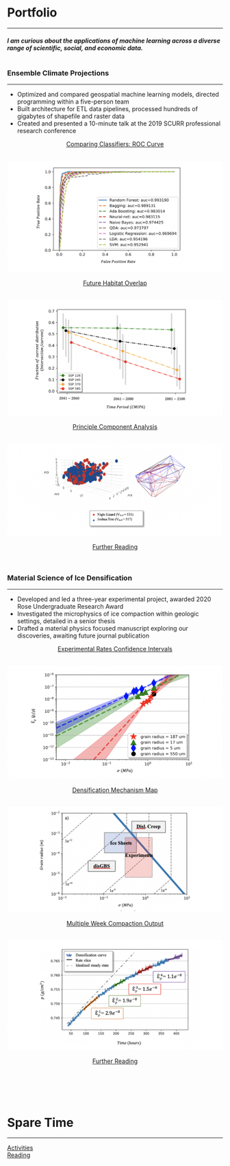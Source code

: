 # Portfolio
---
##### I am curious about the applications of machine learning across a diverse range of scientific, social, and economic data.<br><br>

### Ensemble Climate Projections
---
* Optimized and compared geospatial machine learning models, directed programming within a five-person team 
* Built architecture for ETL data pipelines, processed hundreds of gigabytes of shapefile and raster data
*	Created and presented a 10-minute talk at the 2019 SCURR professional research conference

<p align="center"> <u> <a target="_blank" rel="noopener noreferrer" href="https://github.com/daniel-furman/shared-projects/tree/master/ensemble-climate-projections">Comparing Classifiers: ROC Curve</a> </p></u> <br>
<img src="images/auc.png?raw=true"/>
<p align="center"><a target="_blank" rel="noopener noreferrer" href="https://github.com/daniel-furman/shared-projects/tree/master/ensemble-climate-projections">Future Habitat Overlap</a> </p><br>
<img src="images/ensemble.png?raw=true"/>
<p align="center"><a target="_blank" rel="noopener noreferrer" href="https://github.com/daniel-furman/daniel-furman.github.io/tree/master/code-for-figures/ensemble-climate-projections/pca">Principle Component Analysis</a> </p><br>
<img src="images/pca.png?raw=true"/>

<p align="center"><a target="_blank" rel="noopener noreferrer" href="https://drive.google.com/drive/folders/15nZUMuGLiINuhSuP6DJ6hg27YKZxeC9A?usp=sharing">Further Reading</a> </p><br>


### Material Science of Ice Densification
---
*	Developed and led a three-year experimental project, awarded 2020 Rose Undergraduate Research Award
*	Investigated the microphysics of ice compaction within geologic settings, detailed in a senior thesis 
*	Drafted a material physics focused manuscript exploring our discoveries, awaiting future journal publication 

<p align="center"><a target="_blank" rel="noopener noreferrer" href="https://github.com/daniel-furman/shared-projects/tree/master/ice-densification">Experimental Rates Confidence Intervals</a> </p><br>
<img src="images/exp-interv.png?raw=true"/>
<p align="center"><a target="_blank" rel="noopener noreferrer" href="https://github.com/daniel-furman/shared-projects/tree/master/ice-densification">Densification Mechanism Map</a></p> <br>
<img src="images/map.png?raw=true"/>
<p align="center"><a target="_blank" rel="noopener noreferrer" href="https://github.com/daniel-furman/shared-projects/tree/master/ice-densification">Multiple Week Compaction Output</a></p> <br>
<img src="images/multi.png?raw=true"/>

<p align="center"><a target="_blank" rel="noopener noreferrer" href="https://drive.google.com/drive/folders/1eDXEeZ1x04-mp7oUI9cQi2PNBXxXor5x?usp=sharing">Further Reading</a></p> <br>


<br><br>

# Spare Time
---
[Activities](activities.md)<br>
[Reading](reading.md)






